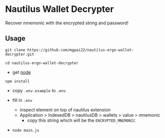 
# Nautilus Wallet Decrypter 

Recover mnemonic with the encrypted string and password!

## Usage

`git clone https://github.com/mgpai22/nautilus-ergo-wallet-decrypter.git`

`cd nautilus-ergo-wallet-decrypter`

- get [node](https://nodejs.org/en/download)

`npm install`

- copy `.env.example` to `.env`
- fill in `.env`
    - inspect element on top of nautilus extension
    - Application > IndexedDB > nautilusDB > wallets > value > mnemonic
        - copy this string which will be the `ENCRYPTED_MNEMONIC`

- `node main.js`

